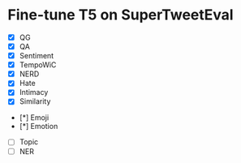 # Fine-tune T5 on SuperTweetEval
- [x] QG
- [x] QA
- [x] Sentiment
- [x] TempoWiC
- [x] NERD
- [x] Hate
- [x] Intimacy
- [x] Similarity
- [*] Emoji
- [*] Emotion
- [ ] Topic
- [ ] NER
